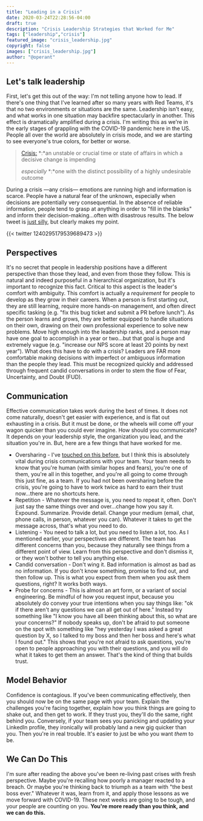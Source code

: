 ```yaml
---
title: "Leading in a Crisis"
date: 2020-03-24T22:28:56-04:00
draft: true
description: "Crisis Leadership Strategies that Worked for Me"
tags: ["leadership","crisis"]
featured_image: "crisis_leadership.jpg"
copyright: false
images: ["crisis_leadership.jpg"]
author: "@operant"
---
```

## Let's talk leadership

First, let's get this out of the way: I'm not telling anyone how to lead. If there's one thing that I've learned after so many years with Red Teams, it's that no two environments or situations are the same. Leadership isn't easy, and what works in one situation may backfire spectacularly in another. This effect is dramatically amplified during a crisis. I'm writing this as we're in the early stages of grappling with the COVID-19 pandemic here in the US. People all over the world are absolutely in crisis mode, and we are starting to see everyone's true colors, for better or worse.

> [Crisis:](https://www.merriam-webster.com/dictionary/crisis)
> *:*an unstable or crucial time or state of affairs in which a decisive change is impending
>
> _especially_ *:*one with the distinct possibility of a highly undesirable outcome

During a crisis —any crisis— emotions are running high and information is scarce. People have a natural fear of the unknown, especially when decisions are potentially very consequential.  In the absence of reliable information, people tend to grasp at anything in order to "fill in the blanks" and inform their decision-making…often with disastrous results. The below tweet is [just silly](https://www.popularmechanics.com/military/weapons/a31905004/army-tank-train-transport/), but clearly makes my point.

{{< twitter 1240295179539689473 >}}

## Perspectives

It's no secret that people in leadership positions have a different perspective than those they lead, and even from those they follow. This is natural and indeed purposeful in a hierarchical organization, but it's important to recognize this fact.  Critical to this aspect is the leader's comfort with ambiguity.  This comfort is actually a _requirement_ for people to develop as they grow in their careers. When a person is first starting out, they are still learning, require more hands-on management, and often direct specific tasking (e.g. "fix this bug ticket and submit a PR before lunch"). As the person learns and grows, they are better equipped to handle situations on their own, drawing on their own professional experience to solve new problems. Move high enough into the leadership ranks, and a person may have one goal to accomplish in a year or two…but that goal is huge and extremely vague (e.g. "increase our NPS score at least 20 points by next year"). What does this have to do with a crisis? Leaders are FAR more comfortable making decisions with imperfect or ambiguous information than the people they lead.  This must be recognized quickly and addressed through frequent candid conversations in order to stem the flow of Fear, Uncertainty, and Doubt (FUD).

## Communication

Effective communication takes work during the best of times. It does not come naturally, doesn't get easier with experience, and is flat out exhausting in a crisis. But it must be done, or the wheels will come off your wagon quicker than you could ever imagine. How should you communicate? It depends on your leadership style, the organization you lead, and the situation you're in. But, here are a few things that have worked for me.

* Oversharing - I've [touched on this before](https://techblog.operant.io/2020/so-youre-going-to-manage-remotely/), but I think this is absolutely vital during crisis communications with your team. Your team needs to know that you're human (with similar hopes and fears), you're one of them, you're all in this together, and you're all going to come through this just fine, as a team. If you had not been oversharing before the crisis, you're going to have to work twice as hard to earn their trust now…there are no shortcuts here.
* Repetition - Whatever the message is, you need to repeat it, often. Don't just say the same things over and over…change how you say it. Expound. Summarize. Provide detail. Change your medium (email, chat, phone calls, in person, whatever you can). Whatever it takes to get the message across, that's what you need to do.
* Listening - You need to talk a lot, but you need to listen a lot, too. As I mentioned earlier, your perspectives are different. The team has different concerns than you, because they naturally see things from a different point of view. Learn from this perspective and don't dismiss it, or they won't bother to tell you anything else.
* Candid conversation - Don't wing it. Bad information is almost as bad as no information. If you don't know something, promise to find out, and then follow up. This is what you expect from them when you ask them questions, right? It works both ways.
* Probe for concerns - This is almost an art form, or a variant of social engineering. Be mindful of how you request input, because you absolutely do convey your true intentions when you say things like: "ok if there aren't any questions we can all get out of here." Instead try something like "I know you have all been thinking about this, so what are your concerns?" If nobody speaks up, don't be afraid to put someone on the spot with something like "hey yesterday I was asked a great question by X, so I talked to my boss and then her boss and here's what I found out." This shows that you're not afraid to ask questions, you're open to people approaching you with their questions, and you will do what it takes to get them an answer. That's the kind of thing that builds trust.

## Model Behavior

Confidence is contagious. If you've been communicating effectively, then you should now be on the same page with your team. Explain the challenges you're facing together, explain how you think things are going to shake out, and then get to work. If they trust you, they'll do the same, right behind you. Conversely, if your team sees you panicking and updating your LinkedIn profile, they ironically will probably land a new gig quicker than you. Then you're in real trouble. It's easier to just be who you want _them_ to be.

## We Can Do This

I'm sure after reading the above you've been re-living past crises with fresh perspective. Maybe you're recalling how poorly a manager reacted to a breach. Or maybe you're thinking back to triumph as a team with "the best boss ever." Whatever it was, learn from it, and apply those lessons as we move forward with COVID-19. These next weeks are going to be tough, and your people are counting on you. **You're more ready than you think, and we can do this.**

